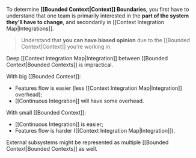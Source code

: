 To determine **[[Bounded Context|Context]] Boundaries**, you first have to understand that one team is primarily interested in the **part of the system they'll have to change**, and secondarily in [[Context Integration Map|Integrations]].

> Understand that **you can have biased opinion** due to the [[Bounded Context|Context]] you're working in.

Deep [[Context Integration Map|Integration]] between [[Bounded Context|Bounded Contexts]] is impractical.

With big [[Bounded Context]]:
- Features flow is easier (less [[Context Integration Map|Integration]] overhead);
- [[Continuous Integration]] will have some overhead.

With small [[Bounded Context]]:
- [[Continuous Integration]] is easier;
- Features flow is harder ([[Context Integration Map|Integration]]).

External subsystems might be represented as multiple [[Bounded Context|Bounded Contexts]] as well.
